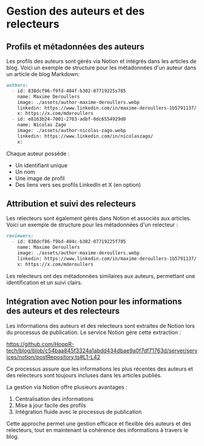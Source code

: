 # Gestion des auteurs et des relecteurs

## Profils et métadonnées des auteurs

Les profils des auteurs sont gérés via Notion et intégrés dans les articles de blog. Voici un exemple de structure pour les métadonnées d'un auteur dans un article de blog Markdown:

```md
authors:
  - id: 838dcf96-f9fd-404f-b302-07719225s785
    name: Maxime Deroullers
    image: ./assets/author-maxime-deroullers.webp
    linkedin: https://www.linkedin.com/in/maxime-deroullers-1b5791137/
    x: https://x.com/mderoullers
  - id: e8163b24-7001-2703-adbf-0dc6554929d0
    name: Nicolas Zago
    image: ./assets/author-nicolas-zago.webp
    linkedin: https://www.linkedin.com/in/nicolaszago/
    x: 
```

Chaque auteur possède :

- Un identifiant unique
- Un nom
- Une image de profil
- Des liens vers ses profils LinkedIn et X (en option)

## Attribution et suivi des relecteurs

Les relecteurs sont également gérés dans Notion et associés aux articles. Voici un exemple de structure pour les métadonnées d'un relecteur :

```md
reviewers:
  - id: 838dcf86-f9bd-404c-b302-07719225f785
    name: Maxime Deroullers
    image: ./assets/author-maxime-deroullers.webp
    linkedin: https://www.linkedin.com/in/maxime-deroullers-1b5791137/
    x: https://x.com/mderoullers
```

Les relecteurs ont des métadonnées similaires aux auteurs, permettant une identification et un suivi clairs.

## Intégration avec Notion pour les informations des auteurs et des relecteurs

Les informations des auteurs et des relecteurs sont extraites de Notion lors du processus de publication. Le service Notion gère cette extraction :

https://github.com/HoppR-tech/blog/blob/c54baa845f3324a1abdd434dbae9a0f7df71763d/server/services/notion/postRepository.ts#L1-L42

Ce processus assure que les informations les plus récentes des auteurs et des relecteurs sont toujours incluses dans les articles publiés.

La gestion via Notion offre plusieurs avantages :

1. Centralisation des informations
2. Mise à jour facile des profils
3. Intégration fluide avec le processus de publication

Cette approche permet une gestion efficace et flexible des auteurs et des relecteurs, tout en maintenant la cohérence des informations à travers le blog.
